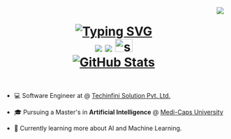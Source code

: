 <img align="right" src="https://visitor-badge.laobi.icu/badge?page_id=surajChauhan83.surajChauhan83"/>
 
<h1 align="center">
  <a href="https://git.io/typing-svg"><img src="https://readme-typing-svg.herokuapp.com?font=Fira+Code&duration=5066&pause=&multiline=true&width=546&height=100&lines=Hi+there!+👋;I'm+Suraj+Chouhan;MTech+Student+||+Software+Engineer;" alt="Typing SVG" />
  </a>

 <div align="center">
  <a herf="mailto:surajchauhan8349@gmail.com">
    <img src="https://img.shields.io/badge/Gmail-D14836?style=for-the-badge&logo=gmail&logoColor=red" target="_blank" /> 
  </a>
    <a herf="https://www.linkedin.com/in/suraj-chauhan-01567b200/" target"_blank">
    <img src="https://img.shields.io/badge/LinkedIn-0077B5?style=for-the-badge&logo=linkedin&logoColor=white" target="_blank" /> 
  </a>

 <a href="https://auth.geeksforgeeks.org/user/surajchauhan8349" target="blank">
 <img src="https://raw.githubusercontent.com/rahuldkjain/github-profile-readme-generator/master/src/images/icons/Social/geeks-for-geeks.svg" alt="surajchauhan8349" height="30" width="40" />
 </a>
 
 <br>
<a href="https://github.com/surajChauhan83" target="blank">
  <img src="https://github-stats-alpha.vercel.app/api?username=surajChauhan83&cc=22272e&tc=37BCF6&ic=fff&bc=0000" alt="GitHub Stats" style="max-width: 100%;">

 </a>
 </div>
</h1>
 <br>
 <ul dir="auto">
<li>
<p dir="auto">💻 Software Engineer at  @ <a href="https://techinfini.in/" rel="nofollow">Techinfini Solution Pvt. Ltd.</a> </p>
</li>
<li>
<p dir="auto">🎓 Pursuing a Master's in <strong>Artificial Intelligence</strong> @ <a href="https://www.medicaps.ac.in/" rel="nofollow">Medi-Caps University</a></p>
</li>
<li>
<p dir="auto">📖 Currently learning more about AI and Machine Learning.</p>
</li>
</ul>
 
 
 



